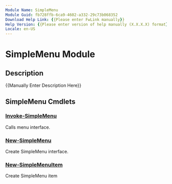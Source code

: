 ```yaml
---
Module Name: SimpleMenu
Module Guid: fb728ffb-6ca9-4602-a332-29c73b068352
Download Help Link: {{Please enter FwLink manually}}
Help Version: {{Please enter version of help manually (X.X.X.X) format}}
Locale: en-US
---
```


# SimpleMenu Module
## Description
{{Manually Enter Description Here}}

## SimpleMenu Cmdlets
### [Invoke-SimpleMenu](Invoke-SimpleMenu.md)
Calls menu interface.

### [New-SimpleMenu](New-SimpleMenu.md)
Create SimpleMenu interface.

### [New-SimpleMenuItem](New-SimpleMenuItem.md)
Create SimpleMenu item

